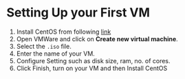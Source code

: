 # Setting Up your First VM
1. Install CentOS from following [link](http://centos.excellmedia.net/7.9.2009/isos/x86_64/)
2. Open VMWare and click on **Create new virtual machine**.
3. Select the `.iso` file.
4. Enter the name of your VM.
5. Configure Setting such as disk size, ram, no. of cores.
6. Click Finish, turn on your VM and then Install CentOS